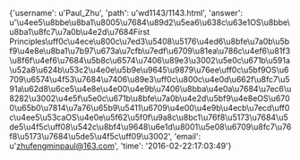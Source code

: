 {'username': u'Paul_Zhu', 'path': u'wd1143/1143.html', 'answer': u'\u4ee5\u8bbe\u8ba1\u8005\u7684\u89d2\u5ea6\u638c\u63e1OS\u8bbe\u8ba1\u8fc7\u7a0b\u4e2d\u7684First Principles\uff0c\u4ece\u800c\u7ed3\u5408\u5176\u4ed6\u8bfe\u7a0b\u5bf9\u4e8e\u8ba1\u7b97\u673a\u7cfb\u7edf\u6709\u81ea\u786c\u4ef6\u81f3\u8f6f\u4ef6\u7684\u5b8c\u6574\u7406\u89e3\u3002\u5e0c\u671b\u591a\u52a8\u624b\u53c2\u4e0e\u5b9e\u9645\u9879\u76ee\uff0c\u5bf9OS\u6709\u6574\u4f53\u7684\u7406\u89e3\uff0c\u800c\u4e0d\u662f\u8fc7\u591a\u62d8\u6ce5\u4e8e\u4e00\u4e9b\u7406\u8bba\u4e0a\u7684\u7ec6\u8282\u3002\u4e5f\u5e0c\u671b\u8bfe\u7a0b\u4e2d\u5bf9\u4e8eOS\u6700\u65b0\u7814\u7a76\u65b9\u5411\u6709\u4e00\u4e9b\u4ecb\u7ecd\uff0c\u4ee5\u53caOS\u4e0e\u5f62\u5f0f\u9a8c\u8bc1\u76f8\u5173\u7684\u5de5\u4f5c\uff08\u542c\u8bf4\u9648\u6e1d\u8001\u5e08\u6709\u8fc7\u76f8\u5173\u7684\u5de5\u4f5c\uff09\u3002', 'email': u'zhufengminpaul@163.com', 'time': '2016-02-22:17:03:49'}